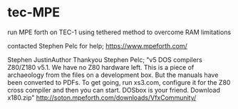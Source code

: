 # tec-MPE
run MPE forth on TEC-1 using tethered method to overcome RAM limitations

contacted Stephen Pelc for help; https://www.mpeforth.com/

Stephen JustinAuthor Thankyou Stephen Pelc; "v5 DOS compilers
Z80/Z180 v5.1. We have no Z80 hardware left. This is a piece of archaeology from the files on a development box. But the manuals have been converted to PDFs. To get going, run xs3.com, configure it for the Z80 cross compiler and then you can start. DOSbox is your friend.
Download x180.zip" http://soton.mpeforth.com/downloads/VfxCommunity/
